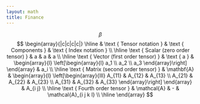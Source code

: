 ```yaml
---
layout: math
title: Finance
---
```

$$\beta$$
$$
\begin{array}{|c|c|c|c|}
\hline & \text { Tensor notation } & \text { Components } & \text { Index notation } \\
\hline \text { Scalar (zero order tensor) } & a & a & a \\
\hline \text { Vector (first order tensor) } & \text { a } & \begin{array}{l}
\left[\begin{array}{l}
a_1 \\
a_2 \\
a_3
\end{array}\right]
\end{array} & a_i \\
\hline \text { Matrix (second order tensor) } & \mathbf{A} & \begin{array}{l}
\left[\begin{array}{lll}
A_{11} & A_{12} & A_{13} \\
A_{21} & A_{22} & A_{23} \\
A_{31} & A_{32} & A_{33}
\end{array}\right]
\end{array} & A_{i j} \\
\hline \text { Fourth order tensor } & \mathcal{A} & - & \mathcal{A}_{i j k l} \\
\hline
\end{array}
$$
